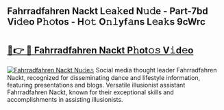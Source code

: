## Fahrradfahren Nackt L𝚎a𝚔ed N𝚞𝚍e - Part-7bd Vi𝚍𝚎o P𝚑𝚘tos - H𝚘𝚝 O𝚗𝚕yf𝚊ns L𝚎a𝚔s 9cWrc

# <h2><a href="http://kf5xhci.oniu.top/?m=Fahrradfahren+Nackt">🔗👉 🔴 Fahrradfahren Nackt P𝚑ot𝚘𝚜 V𝚒d𝚎o</a></h2>

[![Fahrradfahren Nackt Nu𝚍e𝚜](https://i.imgur.com/0qMVB7G.gif)](http://kf5xhci.oniu.top/?m=Fahrradfahren+Nackt)
Social media thought leader Fahrradfahren Nackt, recognized for disseminating dance and lifestyle information, featuring presentations and blogs. Versatile illusionist assistant Fahrradfahren Nackt, known for their exceptional skills and accomplishments in assisting illusionists.  
